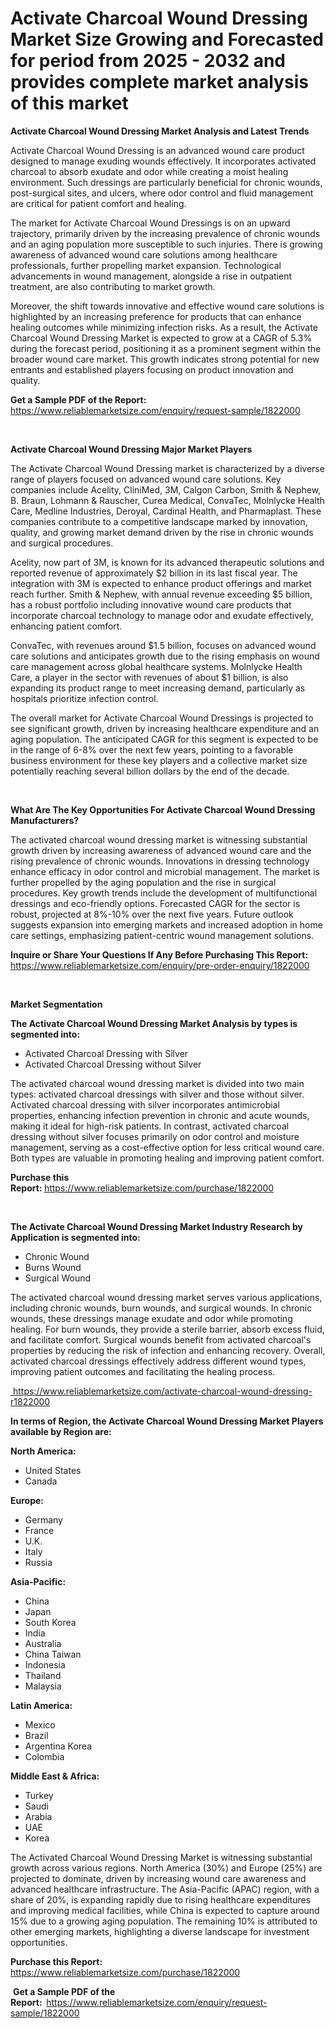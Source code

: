 <p><h1>Activate Charcoal Wound Dressing Market Size Growing and Forecasted for period from 2025 - 2032 and provides complete market analysis of this market</h1></p><p><strong>Activate Charcoal Wound Dressing Market Analysis and Latest Trends</strong></p>
<p><p>Activate Charcoal Wound Dressing is an advanced wound care product designed to manage exuding wounds effectively. It incorporates activated charcoal to absorb exudate and odor while creating a moist healing environment. Such dressings are particularly beneficial for chronic wounds, post-surgical sites, and ulcers, where odor control and fluid management are critical for patient comfort and healing.</p><p>The market for Activate Charcoal Wound Dressings is on an upward trajectory, primarily driven by the increasing prevalence of chronic wounds and an aging population more susceptible to such injuries. There is growing awareness of advanced wound care solutions among healthcare professionals, further propelling market expansion. Technological advancements in wound management, alongside a rise in outpatient treatment, are also contributing to market growth. </p><p>Moreover, the shift towards innovative and effective wound care solutions is highlighted by an increasing preference for products that can enhance healing outcomes while minimizing infection risks. As a result, the Activate Charcoal Wound Dressing Market is expected to grow at a CAGR of 5.3% during the forecast period, positioning it as a prominent segment within the broader wound care market. This growth indicates strong potential for new entrants and established players focusing on product innovation and quality.</p></p>
<p><strong>Get a Sample PDF of the Report:&nbsp;</strong> <a href="https://www.reliablemarketsize.com/enquiry/request-sample/1822000?utm_campaign=3564&utm_medium=2&utm_source=Github&utm_content=ia&utm_term=14042025&utm_id=activate-charcoal-wound-dressing">https://www.reliablemarketsize.com/enquiry/request-sample/1822000</a></p>
<p>&nbsp;</p>
<p><strong>Activate Charcoal Wound Dressing Major Market Players</strong></p>
<p><p>The Activate Charcoal Wound Dressing market is characterized by a diverse range of players focused on advanced wound care solutions. Key companies include Acelity, CliniMed, 3M, Calgon Carbon, Smith & Nephew, B. Braun, Lohmann & Rauscher, Curea Medical, ConvaTec, Molnlycke Health Care, Medline Industries, Deroyal, Cardinal Health, and Pharmaplast. These companies contribute to a competitive landscape marked by innovation, quality, and growing market demand driven by the rise in chronic wounds and surgical procedures.</p><p>Acelity, now part of 3M, is known for its advanced therapeutic solutions and reported revenue of approximately $2 billion in its last fiscal year. The integration with 3M is expected to enhance product offerings and market reach further. Smith & Nephew, with annual revenue exceeding $5 billion, has a robust portfolio including innovative wound care products that incorporate charcoal technology to manage odor and exudate effectively, enhancing patient comfort.</p><p>ConvaTec, with revenues around $1.5 billion, focuses on advanced wound care solutions and anticipates growth due to the rising emphasis on wound care management across global healthcare systems. Molnlycke Health Care, a player in the sector with revenues of about $1 billion, is also expanding its product range to meet increasing demand, particularly as hospitals prioritize infection control.</p><p>The overall market for Activate Charcoal Wound Dressings is projected to see significant growth, driven by increasing healthcare expenditure and an aging population. The anticipated CAGR for this segment is expected to be in the range of 6-8% over the next few years, pointing to a favorable business environment for these key players and a collective market size potentially reaching several billion dollars by the end of the decade.</p></p>
<p>&nbsp;</p>
<p><strong>What Are The Key Opportunities For Activate Charcoal Wound Dressing Manufacturers?</strong></p>
<p><p>The activated charcoal wound dressing market is witnessing substantial growth driven by increasing awareness of advanced wound care and the rising prevalence of chronic wounds. Innovations in dressing technology enhance efficacy in odor control and microbial management. The market is further propelled by the aging population and the rise in surgical procedures. Key growth trends include the development of multifunctional dressings and eco-friendly options. Forecasted CAGR for the sector is robust, projected at 8%-10% over the next five years. Future outlook suggests expansion into emerging markets and increased adoption in home care settings, emphasizing patient-centric wound management solutions.</p></p>
<p><strong>Inquire or Share Your Questions If Any Before Purchasing This Report:</strong> <a href="https://www.reliablemarketsize.com/enquiry/pre-order-enquiry/1822000?utm_campaign=3564&utm_medium=2&utm_source=Github&utm_content=ia&utm_term=14042025&utm_id=activate-charcoal-wound-dressing">https://www.reliablemarketsize.com/enquiry/pre-order-enquiry/1822000</a></p>
<p>&nbsp;</p>
<p><strong>Market Segmentation</strong></p>
<p><strong>The Activate Charcoal Wound Dressing Market Analysis by types is segmented into:</strong></p>
<p><ul><li>Activated Charcoal Dressing with Silver</li><li>Activated Charcoal Dressing without Silver</li></ul></p>
<p><p>The activated charcoal wound dressing market is divided into two main types: activated charcoal dressings with silver and those without silver. Activated charcoal dressing with silver incorporates antimicrobial properties, enhancing infection prevention in chronic and acute wounds, making it ideal for high-risk patients. In contrast, activated charcoal dressing without silver focuses primarily on odor control and moisture management, serving as a cost-effective option for less critical wound care. Both types are valuable in promoting healing and improving patient comfort.</p></p>
<p><strong>Purchase this Report:&nbsp;</strong><a href="https://www.reliablemarketsize.com/purchase/1822000?utm_campaign=3564&utm_medium=2&utm_source=Github&utm_content=ia&utm_term=14042025&utm_id=activate-charcoal-wound-dressing">https://www.reliablemarketsize.com/purchase/1822000</a></p>
<p>&nbsp;</p>
<p><strong>The Activate Charcoal Wound Dressing Market Industry Research by Application is segmented into:</strong></p>
<p><ul><li>Chronic Wound</li><li>Burns Wound</li><li>Surgical Wound</li></ul></p>
<p><p>The activated charcoal wound dressing market serves various applications, including chronic wounds, burn wounds, and surgical wounds. In chronic wounds, these dressings manage exudate and odor while promoting healing. For burn wounds, they provide a sterile barrier, absorb excess fluid, and facilitate comfort. Surgical wounds benefit from activated charcoal's properties by reducing the risk of infection and enhancing recovery. Overall, activated charcoal dressings effectively address different wound types, improving patient outcomes and facilitating the healing process.</p></p>
<p><a href="https://www.reliablemarketsize.com/activate-charcoal-wound-dressing-r1822000?utm_campaign=3564&utm_medium=2&utm_source=Github&utm_content=ia&utm_term=14042025&utm_id=activate-charcoal-wound-dressing">&nbsp;https://www.reliablemarketsize.com/activate-charcoal-wound-dressing-r1822000</a></p>
<p><strong>In terms of Region, the Activate Charcoal Wound Dressing Market Players available by Region are:</strong></p>
<p>
    <p> <strong> North America: </strong>
        <ul>
            <li>United States</li>
            <li>Canada</li>
        </ul>
        </p> 
    <p> <strong> Europe: </strong>
        <ul>
            <li>Germany</li>
            <li>France</li>
            <li>U.K.</li>
            <li>Italy</li>
            <li>Russia</li>
        </ul>
        </p> 
    <p> <strong> Asia-Pacific: </strong>
        <ul>
            <li>China</li>
            <li>Japan</li>
            <li>South Korea</li>
            <li>India</li>
            <li>Australia</li>
            <li>China Taiwan</li>
            <li>Indonesia</li>
            <li>Thailand</li>
            <li>Malaysia</li>
        </ul>
        </p> 
    <p> <strong> Latin America: </strong>
        <ul>
            <li>Mexico</li>
            <li>Brazil</li>
            <li>Argentina Korea</li>
            <li>Colombia</li>
        </ul>
        </p> 
    <p> <strong> Middle East & Africa: </strong>
        <ul>
            <li>Turkey</li>
            <li>Saudi</li>
            <li>Arabia</li>
            <li>UAE</li>
            <li>Korea</li>
        </ul>
    </p>
    </p>
<p><p>The Activated Charcoal Wound Dressing Market is witnessing substantial growth across various regions. North America (30%) and Europe (25%) are projected to dominate, driven by increasing wound care awareness and advanced healthcare infrastructure. The Asia-Pacific (APAC) region, with a share of 20%, is expanding rapidly due to rising healthcare expenditures and improving medical facilities, while China is expected to capture around 15% due to a growing aging population. The remaining 10% is attributed to other emerging markets, highlighting a diverse landscape for investment opportunities.</p></p>
<p><strong>Purchase this Report: </strong><a href="https://www.reliablemarketsize.com/purchase/1822000?utm_campaign=3564&utm_medium=2&utm_source=Github&utm_content=ia&utm_term=14042025&utm_id=activate-charcoal-wound-dressing">https://www.reliablemarketsize.com/purchase/1822000</a></p>
<p>&nbsp;<strong>Get a Sample PDF of the Report:&nbsp;&nbsp;</strong><a href="https://www.reliablemarketsize.com/enquiry/request-sample/1822000?utm_campaign=3564&utm_medium=2&utm_source=Github&utm_content=ia&utm_term=14042025&utm_id=activate-charcoal-wound-dressing">https://www.reliablemarketsize.com/enquiry/request-sample/1822000</a></p>
<p><strong></strong></p>
<p><p></p><p></p><p></p></p>